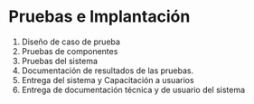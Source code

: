 # Pruebas e Implantación

1. Diseño de caso de prueba
2. Pruebas de componentes
3. Pruebas del sistema
4. Documentación de resultados de las pruebas.
5. Entrega del sistema y Capacitación a usuarios
6. Entrega de documentación técnica y de usuario del sistema